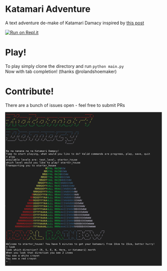 # Katamari Adventure
A text adventure de-make of Katamari Damacy inspired by [this post](http://katamari-damacy.livejournal.com/262676.html)

[![Run on Repl.it](https://repl.it/badge/github/SwartzCr/katamari)](https://repl.it/github/SwartzCr/katamari)

# Play!
To play simply clone the directory and run `python main.py`  
Now with tab completion! (thanks @rolandshoemaker)

# Contribute!
There are a bunch of issues open - feel free to submit PRs

![](https://raw.githubusercontent.com/SwartzCr/katamari/master/share/readme.jpg)
